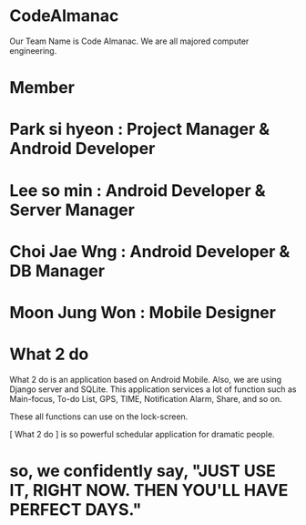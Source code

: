 # CodeAlmanac

  Our Team Name is Code Almanac.
  We are all majored computer engineering.
  
# Member

  # Park si hyeon : Project Manager & Android Developer
  # Lee so min : Android Developer & Server Manager
  # Choi Jae Wng : Android Developer & DB Manager
  # Moon Jung Won : Mobile Designer
  
# What 2 do

 What 2 do is an application based on Android Mobile. Also, we are using Django server and SQLite.
 This application services a lot of function such as Main-focus, To-do List, GPS, TIME, Notification Alarm, Share, and so on.
 
 These all functions can use on the lock-screen.
 
 [ What 2 do ] is so powerful schedular application for dramatic people.
 
# so, we confidently say, "JUST USE IT, RIGHT NOW. THEN YOU'LL HAVE PERFECT DAYS."
